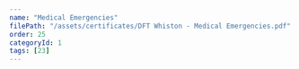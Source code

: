```yaml
---
name: "Medical Emergencies"
filePath: "/assets/certificates/DFT Whiston - Medical Emergencies.pdf"
order: 25
categoryId: 1
tags: [23]
---
```

